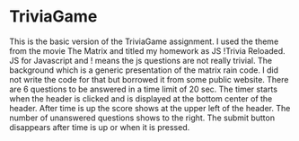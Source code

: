 # TriviaGame
This is the basic version of the TriviaGame assignment. I used the theme from the movie The Matrix and titled my homework as JS !Trivia Reloaded. JS for Javascript and ! means the js questions are not really trivial. The background which is a generic presentation of the matrix rain code. I did not write the code for that but borrowed it from some public website. There are 6 questions to be answered in a time limit of 20 sec. The timer starts when the header is clicked and is displayed at the bottom center of the header. After time is up the score shows at the upper left of the header. The number of unanswered questions shows to the right. The submit button disappears after time is up or when it is pressed.